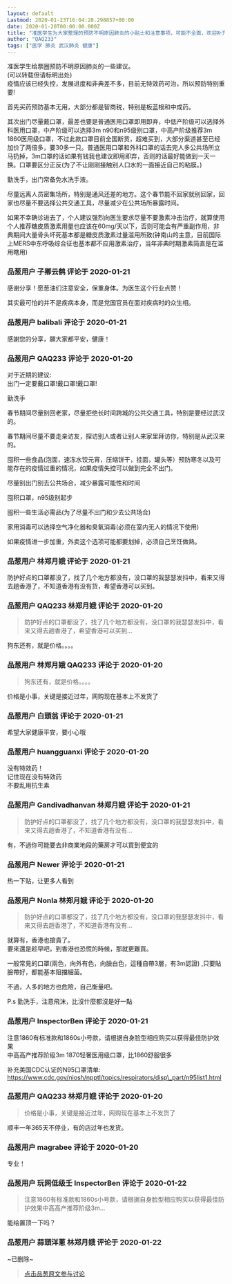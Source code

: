 ```yaml
---
layout: default
Lastmod: 2020-01-23T16:04:28.298857+00:00
date: 2020-01-20T00:00:00.000Z
title: "准医学生为大家整理的预防不明原因肺炎的小贴士和注意事项，可能不全面，欢迎补充。"
author: "QAQ233"
tags: ["医学 肺炎 武汉肺炎 健康"]
---
```


准医学生给票圈预防不明原因肺炎的一些建议。  
(可以转载但请标明出处)  
疫情应该已经失控，发展进度和非典差不多，目前无特效药可治，所以预防特别重要!  
  
首先买药预防基本无用，大部分都是智商税，特别是板蓝根和中成药。  
  
其次出门尽量戴口罩，最差也要是普通医用口罩即用即弃，中低产阶级可以选择外科医用口罩，中产阶级可以选择3m n90和n95级别口罩，中高产阶级推荐3m 1860医用级口罩，不过此款口罩目前全国断货，超难买到，大部分渠道甚至已经加价了两倍多，要30多一只。普通医用口罩和外科口罩的话去完人多公共场所立马扔掉，3m口罩的话如果有钱我也建议即用即弃，否则的话最好能做到一天一换。口罩要区分正反(为了不让刚刚接触别人口水的一面接近自己的粘膜。)  
  
勤洗手，出门常备免水洗手液。  
  
尽量远离人员密集场所，特别是通风还差的地方。这个春节能不回家就别回家，回家也尽量不要选择公共交通工具，尽量减少在公共场所暴露时间。  
  
如果不幸确诊进去了，个人建议强烈向医生要求尽量不要激素冲击治疗，就算使用个人推荐糖皮质激素用量也应该在60mg/天以下，否则可能会有严重副作用，非典期间大量骨头坏死基本都是糖皮质激素过量滥用所致(钟南山的主意，目前国际上MERS中东呼吸综合征也基本都不应用激素治疗，当年非典时期激素简直是在滥用瞎用)

            
### 品葱用户 **子卿云鹤** 评论于 2020-01-21
        
感谢分享！愿葱油们注意安全，保重身体。为医生这个行业点赞！  
  
其实最可怕的并不是疾病本身，而是党国官员在面对疾病时的众生相。
        


            
### 品葱用户 **balibali** 评论于 2020-01-21
        
感謝您的分享，願大家都平安，健康！
        


            
### 品葱用户 **QAQ233** 评论于 2020-01-20
        
对于近期的建议:  
出门一定要戴口罩!戴口罩!戴口罩!  
  
勤洗手  
  
春节期间尽量别回老家，尽量拒绝长时间跨城的公共交通工具，特别是要经过武汉的。  
  
春节期间尽量不要走亲访友，探访别人或者让别人来家里拜访你，特别是从武汉来的。  
  
囤积一些食品(泡面，速冻水饺元宵，压缩饼干，挂面，罐头等）预防寒冬以及可能存在的疫情过重的情况，如果疫情失控可以做到完全不出门。  
  
尽量别出门别去公共场合，减少暴露可能性和时间  
  
囤积口罩，n95级别起步  
  
囤积一些生活必需品(为了尽量不出门和少去公共场合)  
  
家用消毒可以选择空气净化器和臭氧消毒(必须在室内无人的情况下使用)  
  
如果疫情进一步加重，外卖这个选项可能都要划掉，必须自己烹饪做熟。
        


            
### 品葱用户 **林郑月娥** 评论于 2020-01-21
        
防护好点的口罩都没了，找了几个地方都没有，没口罩的我瑟瑟发抖中，看来又得去趟香港了，不知道香港有没有货，希望香港可以买到。
        


            
### 品葱用户 **QAQ233 林郑月娥** 评论于 2020-01-20
        
> 防护好点的口罩都没了，找了几个地方都没有，没口罩的我瑟瑟发抖中，看来又得去趟香港了，希望香港可以买到...

  
狗东还有，就是价格。。。。
        


            
### 品葱用户 **林郑月娥 QAQ233** 评论于 2020-01-20
        
> 狗东还有，就是价格。。。。

  
  
价格是小事，关键是接近过年，网购现在基本上不发货了
        


            
### 品葱用户 **白頭翁** 评论于 2020-01-21
        
希望大家健康平安，要小心哦
        


            
### 品葱用户 **huangguanxi** 评论于 2020-01-20
        
没有特效药！  
记住现在没有特效药  
不要乱用抗生素
        


            
### 品葱用户 **Gandivadhanvan 林郑月娥** 评论于 2020-01-21
        
> 防护好点的口罩都没了，找了几个地方都没有，没口罩的我瑟瑟发抖中，看来又得去趟香港了，不知道香港有没有...

  
有，不過你可能要去非商業地段的藥房才可以買到便宜的
        


            
### 品葱用户 **Newer** 评论于 2020-01-21
        
热一下贴，让更多人看到
        


            
### 品葱用户 **Nonla 林郑月娥** 评论于 2020-01-20
        
> 防护好点的口罩都没了，找了几个地方都没有，没口罩的我瑟瑟发抖中，看来又得去趟香港了，不知道香港有没有...

  
  
就算有，香港也搶貴了。  
要來還是趁早吧，到香港也恐慌的時候，那就更難買。  
  
一般常見的口罩(兩色，向外有色，向臉白色，這種自帶3層，有3m認證) ,只要貼臉帶好，都能基本阻擋細菌。  
  
不過，人多的地方也危險，自己衡量吧。  
  
P.s 勤洗手，注意飛沫，比沒什麼都沒是好一點
        


            
### 品葱用户 **InspectorBen** 评论于 2020-01-21
        
注意1860有标准款和1860s小号款，请根据自身脸型相应购买以获得最佳防护效果  
中高高产推荐阶级3m 1870轻奢医用级口罩，比1860舒服很多  
  
补充美国CDC认证的N95口罩清单:  
https://www.cdc.gov/niosh/npptl/topics/respirators/disp\_part/n95list1.html
        


            
### 品葱用户 **QAQ233 林郑月娥** 评论于 2020-01-20
        
> 价格是小事，关键是接近过年，网购现在基本上不发货了

  
顺丰一年365天不停业，有的店过年也发货。
        


            
### 品葱用户 **magrabee** 评论于 2020-01-20
        
专业！
        


            
### 品葱用户 **玩网低级壬 InspectorBen** 评论于 2020-01-22
        
> 注意1860有标准款和1860s小号款，请根据自身脸型相应购买以获得最佳防护效果中高高产推荐阶级3m...

  
能给置顶一下吗？
        


            
### 品葱用户 **蒜頭洋蔥 林郑月娥** 评论于 2020-01-22
        
~已删除~
        



> [点击品葱原文参与讨论](https://pincong.rocks/article/12590)

